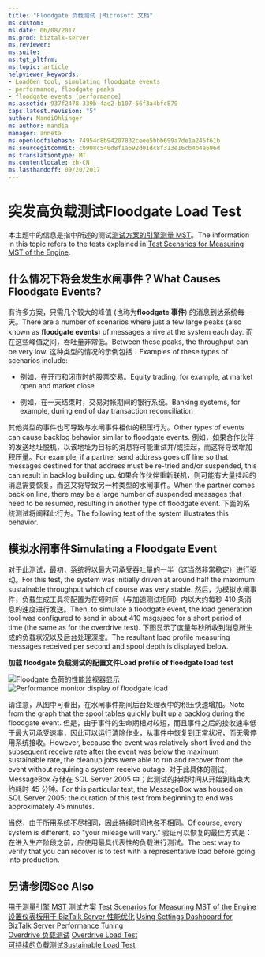 ```yaml
---
title: "Floodgate 负载测试 |Microsoft 文档"
ms.custom: 
ms.date: 06/08/2017
ms.prod: biztalk-server
ms.reviewer: 
ms.suite: 
ms.tgt_pltfrm: 
ms.topic: article
helpviewer_keywords:
- LoadGen tool, simulating floodgate events
- performance, floodgate peaks
- floodgate events [performance]
ms.assetid: 937f2478-339b-4ae2-b107-56f3a4bfc579
caps.latest.revision: "5"
author: MandiOhlinger
ms.author: mandia
manager: anneta
ms.openlocfilehash: 74954d8b94207832ceee5bbb699a7de1a245f61b
ms.sourcegitcommit: cb908c540d8f1a692d01dc8f313e16cb4b4e696d
ms.translationtype: MT
ms.contentlocale: zh-CN
ms.lasthandoff: 09/20/2017
---
```

# <a name="floodgate-load-test"></a><span data-ttu-id="aae0f-102">突发高负载测试</span><span class="sxs-lookup"><span data-stu-id="aae0f-102">Floodgate Load Test</span></span>
<span data-ttu-id="aae0f-103">本主题中的信息是指中所述的测试[测试方案的引擎测量 MST](../core/test-scenarios-for-measuring-mst-of-the-engine.md)。</span><span class="sxs-lookup"><span data-stu-id="aae0f-103">The information in this topic refers to the tests explained in [Test Scenarios for Measuring MST of the Engine](../core/test-scenarios-for-measuring-mst-of-the-engine.md).</span></span>  
  
## <a name="what-causes-floodgate-events"></a><span data-ttu-id="aae0f-104">什么情况下将会发生水闸事件？</span><span class="sxs-lookup"><span data-stu-id="aae0f-104">What Causes Floodgate Events?</span></span>  
 <span data-ttu-id="aae0f-105">有许多方案，只需几个较大的峰值 (也称为**floodgate 事件**) 的消息到达系统每一天。</span><span class="sxs-lookup"><span data-stu-id="aae0f-105">There are a number of scenarios where just a few large peaks (also known as **floodgate events**) of messages arrive at the system each day.</span></span> <span data-ttu-id="aae0f-106">而在这些峰值之间，吞吐量非常低。</span><span class="sxs-lookup"><span data-stu-id="aae0f-106">Between these peaks, the throughput can be very low.</span></span> <span data-ttu-id="aae0f-107">这种类型的情况的示例包括：</span><span class="sxs-lookup"><span data-stu-id="aae0f-107">Examples of these types of scenarios include:</span></span>  
  
-   <span data-ttu-id="aae0f-108">例如，在开市和闭市时的股票交易。</span><span class="sxs-lookup"><span data-stu-id="aae0f-108">Equity trading, for example, at market open and market close</span></span>  
  
-   <span data-ttu-id="aae0f-109">例如，在一天结束时，交易对帐期间的银行系统。</span><span class="sxs-lookup"><span data-stu-id="aae0f-109">Banking systems, for example, during end of day transaction reconciliation</span></span>  
  
 <span data-ttu-id="aae0f-110">其他类型的事件也可导致与水闸事件相似的积压行为。</span><span class="sxs-lookup"><span data-stu-id="aae0f-110">Other types of events can cause backlog behavior similar to floodgate events.</span></span> <span data-ttu-id="aae0f-111">例如，如果合作伙伴的发送地址脱机，以该地址为目标的消息将可能重试并/或挂起，而这将导致增加积压量。</span><span class="sxs-lookup"><span data-stu-id="aae0f-111">For example, if a partner send address goes off line so that messages destined for that address must be re-tried and/or suspended, this can result in backlog building up.</span></span> <span data-ttu-id="aae0f-112">如果合作伙伴重新联机，则可能有大量挂起的消息需要恢复，而这又将导致另一种类型的水闸事件。</span><span class="sxs-lookup"><span data-stu-id="aae0f-112">When the partner comes back on line, there may be a large number of suspended messages that need to be resumed, resulting in another type of floodgate event.</span></span> <span data-ttu-id="aae0f-113">下面的系统测试将阐释此行为。</span><span class="sxs-lookup"><span data-stu-id="aae0f-113">The following test of the system illustrates this behavior.</span></span>  
  
## <a name="simulating-a-floodgate-event"></a><span data-ttu-id="aae0f-114">模拟水闸事件</span><span class="sxs-lookup"><span data-stu-id="aae0f-114">Simulating a Floodgate Event</span></span>  
 <span data-ttu-id="aae0f-115">对于此测试，最初，系统将以最大可承受吞吐量的一半（这当然非常稳定）进行驱动。</span><span class="sxs-lookup"><span data-stu-id="aae0f-115">For this test, the system was initially driven at around half the maximum sustainable throughput which of course was very stable.</span></span> <span data-ttu-id="aae0f-116">然后，为模拟水闸事件，负载生成工具将配置为在短时间（与加速测试相同）内以大约每秒 410 条消息的速度进行发送。</span><span class="sxs-lookup"><span data-stu-id="aae0f-116">Then, to simulate a floodgate event, the load generation tool was configured to send in about 410 msgs/sec for a short period of time (the same as for the overdrive test).</span></span> <span data-ttu-id="aae0f-117">下图显示了度量每秒所收到消息所生成的负载状况以及后台处理深度。</span><span class="sxs-lookup"><span data-stu-id="aae0f-117">The resultant load profile measuring messages received per second and spool depth is displayed below.</span></span>  
  
 <span data-ttu-id="aae0f-118">**加载 floodgate 负载测试的配置文件**</span><span class="sxs-lookup"><span data-stu-id="aae0f-118">**Load profile of floodgate load test**</span></span>  
  
 <span data-ttu-id="aae0f-119">![Floodgate 负荷的性能监视器显示](../core/media/bts06-floodgate-load.gif "BTS06_Floodgate_Load")</span><span class="sxs-lookup"><span data-stu-id="aae0f-119">![Performance monitor display of floodgate load](../core/media/bts06-floodgate-load.gif "BTS06_Floodgate_Load")</span></span>  
  
 <span data-ttu-id="aae0f-120">请注意，从图中可看出，在水闸事件期间后台处理表中的积压快速增加。</span><span class="sxs-lookup"><span data-stu-id="aae0f-120">Note from the graph that the spool tables quickly built up a backlog during the floodgate event.</span></span> <span data-ttu-id="aae0f-121">但是，由于事件的生命期相对较短，而且事件之后的接收速率低于最大可承受速率，因此可以运行清除作业，从事件中恢复到正常状况，而无需停用系统接收。</span><span class="sxs-lookup"><span data-stu-id="aae0f-121">However, because the event was relatively short lived and the subsequent receive rate after the event was below the maximum sustainable rate, the cleanup jobs were able to run and recover from the event without requiring a system receive outage.</span></span> <span data-ttu-id="aae0f-122">对于此具体的测试，MessageBox 存储在 SQL Server 2005 中；此测试的持续时间从开始到结束大约耗时 45 分钟。</span><span class="sxs-lookup"><span data-stu-id="aae0f-122">For this particular test, the MessageBox was housed on SQL Server 2005; the duration of this test from beginning to end was approximately 45 minutes.</span></span>  
  
 <span data-ttu-id="aae0f-123">当然，由于所用系统不尽相同，因此持续时间也各不相同。</span><span class="sxs-lookup"><span data-stu-id="aae0f-123">Of course, every system is different, so "your mileage will vary."</span></span> <span data-ttu-id="aae0f-124">验证可以恢复的最佳方式是：在进入生产阶段之前，应使用最具代表性的负载进行测试。</span><span class="sxs-lookup"><span data-stu-id="aae0f-124">The best way to verify that you can recover is to test with a representative load before going into production.</span></span>  
  
## <a name="see-also"></a><span data-ttu-id="aae0f-125">另请参阅</span><span class="sxs-lookup"><span data-stu-id="aae0f-125">See Also</span></span>  
 <span data-ttu-id="aae0f-126">[用于测量引擎 MST 测试方案](../core/test-scenarios-for-measuring-mst-of-the-engine.md) </span><span class="sxs-lookup"><span data-stu-id="aae0f-126">[Test Scenarios for Measuring MST of the Engine](../core/test-scenarios-for-measuring-mst-of-the-engine.md) </span></span>  
 <span data-ttu-id="aae0f-127">[设置仪表板用于 BizTalk Server 性能优化](../core/using-settings-dashboard-for-biztalk-server-performance-tuning.md) </span><span class="sxs-lookup"><span data-stu-id="aae0f-127">[Using Settings Dashboard for BizTalk Server Performance Tuning](../core/using-settings-dashboard-for-biztalk-server-performance-tuning.md) </span></span>  
 <span data-ttu-id="aae0f-128">[Overdrive 负载测试](../core/overdrive-load-test.md) </span><span class="sxs-lookup"><span data-stu-id="aae0f-128">[Overdrive Load Test](../core/overdrive-load-test.md) </span></span>  
 [<span data-ttu-id="aae0f-129">可持续的负载测试</span><span class="sxs-lookup"><span data-stu-id="aae0f-129">Sustainable Load Test</span></span>](../core/sustainable-load-test.md)